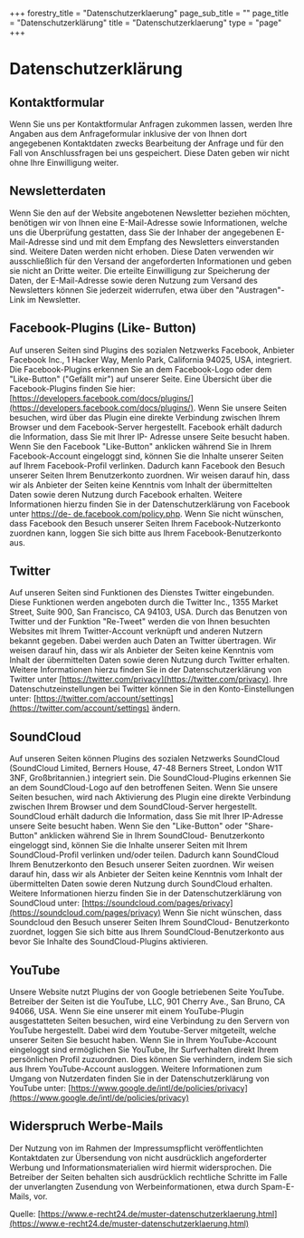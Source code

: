+++
forestry_title = "Datenschutzerklaerung"
page_sub_title = ""
page_title = "Datenschutzerklärung"
title = "Datenschutzerklaerung"
type = "page"
+++
# Datenschutzerkl&auml;rung

 ## Kontaktformular

 Wenn Sie uns per Kontaktformular Anfragen zukommen lassen, werden Ihre Angaben aus dem Anfrageformular inklusive der von Ihnen dort angegebenen Kontaktdaten zwecks Bearbeitung der Anfrage und f&uuml;r den Fall von Anschlussfragen bei uns gespeichert. Diese Daten geben wir nicht ohne Ihre Einwilligung weiter.



 ## Newsletterdaten

 Wenn Sie den auf der Website angebotenen Newsletter beziehen m&ouml;chten, ben&ouml;tigen wir von Ihnen eine E-Mail-Adresse sowie Informationen, welche uns die &Uuml;berpr&uuml;fung gestatten, dass Sie der Inhaber der angegebenen E-Mail-Adresse sind und mit dem Empfang des Newsletters einverstanden sind. Weitere Daten werden nicht erhoben. Diese Daten verwenden wir ausschlie&szlig;lich f&uuml;r den Versand der angeforderten Informationen und geben sie nicht an Dritte weiter.
 Die erteilte Einwilligung zur Speicherung der Daten, der E-Mail-Adresse sowie deren Nutzung zum Versand des Newsletters k&ouml;nnen Sie jederzeit widerrufen, etwa &uuml;ber den "Austragen"-Link im Newsletter.


 ## Facebook-Plugins (Like- Button)

 Auf unseren Seiten sind Plugins des sozialen Netzwerks Facebook, Anbieter Facebook Inc., 1 Hacker Way, Menlo Park, California 94025, USA, integriert. Die Facebook-Plugins erkennen Sie an dem Facebook-Logo oder dem "Like-Button" ("Gef&auml;llt mir") auf unserer Seite. Eine &Uuml;bersicht &uuml;ber die Facebook-Plugins finden Sie hier: [https://developers.facebook.com/docs/plugins/](https://developers.facebook.com/docs/plugins/).
 Wenn Sie unsere Seiten besuchen, wird &uuml;ber das Plugin eine direkte Verbindung zwischen Ihrem Browser und dem Facebook-Server hergestellt. Facebook erh&auml;lt dadurch die Information, dass Sie mit Ihrer IP- Adresse unsere Seite besucht haben. Wenn Sie den Facebook "Like-Button" anklicken w&auml;hrend Sie in Ihrem Facebook-Account eingeloggt sind, k&ouml;nnen Sie die Inhalte unserer Seiten auf Ihrem Facebook-Profil verlinken. Dadurch kann Facebook den Besuch unserer Seiten Ihrem Benutzerkonto zuordnen. Wir weisen darauf hin, dass wir als Anbieter der Seiten keine Kenntnis vom Inhalt der &uuml;bermittelten Daten sowie deren Nutzung durch Facebook erhalten. Weitere Informationen hierzu finden Sie in der Datenschutzerkl&auml;rung von Facebook unter [https://de- de.facebook.com/policy.php](https://de-de.facebook.com/policy.php).
 Wenn Sie nicht w&uuml;nschen, dass Facebook den Besuch unserer Seiten Ihrem Facebook-Nutzerkonto zuordnen kann, loggen Sie sich bitte aus Ihrem Facebook-Benutzerkonto aus.


 ## Twitter

 Auf unseren Seiten sind Funktionen des Dienstes Twitter eingebunden. Diese Funktionen werden angeboten durch die Twitter Inc., 1355 Market Street, Suite 900, San Francisco, CA 94103, USA. Durch das Benutzen von Twitter und der Funktion "Re-Tweet" werden die von Ihnen besuchten Websites mit Ihrem Twitter-Account verkn&uuml;pft und anderen Nutzern bekannt gegeben. Dabei werden auch Daten an Twitter &uuml;bertragen. Wir weisen darauf hin, dass wir als Anbieter der Seiten keine Kenntnis vom Inhalt der &uuml;bermittelten Daten sowie deren Nutzung durch Twitter erhalten. Weitere Informationen hierzu finden Sie in der Datenschutzerkl&auml;rung von Twitter unter [https://twitter.com/privacy](https://twitter.com/privacy).
 Ihre Datenschutzeinstellungen bei Twitter k&ouml;nnen Sie in den Konto-Einstellungen unter: [https://twitter.com/account/settings](https://twitter.com/account/settings) &auml;ndern.


 ## SoundCloud

 Auf unseren Seiten k&ouml;nnen Plugins des sozialen Netzwerks SoundCloud (SoundCloud Limited, Berners House, 47-48 Berners Street, London W1T 3NF, Gro&szlig;britannien.) integriert sein. Die SoundCloud-Plugins erkennen Sie an dem SoundCloud-Logo auf den betroffenen Seiten.
 Wenn Sie unsere Seiten besuchen, wird nach Aktivierung des Plugin eine direkte Verbindung zwischen Ihrem Browser und dem SoundCloud-Server hergestellt. SoundCloud erh&auml;lt dadurch die Information, dass Sie mit Ihrer IP-Adresse unsere Seite besucht haben. Wenn Sie den &quot;Like-Button&quot; oder &quot;Share-Button&quot; anklicken w&auml;hrend Sie in Ihrem SoundCloud- Benutzerkonto eingeloggt sind, k&ouml;nnen Sie die Inhalte unserer Seiten mit Ihrem SoundCloud-Profil verlinken und/oder teilen. Dadurch kann SoundCloud Ihrem Benutzerkonto den Besuch unserer Seiten zuordnen. Wir weisen darauf hin, dass wir als Anbieter der Seiten keine Kenntnis vom Inhalt der &uuml;bermittelten Daten sowie deren Nutzung durch SoundCloud erhalten. Weitere Informationen hierzu finden Sie in der Datenschutzerkl&auml;rung von SoundCloud unter: [https://soundcloud.com/pages/privacy](https://soundcloud.com/pages/privacy)
 Wenn Sie nicht w&uuml;nschen, dass Soundcloud den Besuch unserer Seiten Ihrem SoundCloud- Benutzerkonto zuordnet, loggen Sie sich bitte aus Ihrem SoundCloud-Benutzerkonto aus bevor Sie Inhalte des SoundCloud-Plugins aktivieren.


 ## YouTube

 Unsere Website nutzt Plugins der von Google betriebenen Seite YouTube. Betreiber der Seiten ist die YouTube, LLC, 901 Cherry Ave., San Bruno, CA 94066, USA. Wenn Sie eine unserer mit einem YouTube-Plugin ausgestatteten Seiten besuchen, wird eine Verbindung zu den Servern von YouTube hergestellt. Dabei wird dem Youtube-Server mitgeteilt, welche unserer Seiten Sie besucht haben.
 Wenn Sie in Ihrem YouTube-Account eingeloggt sind erm&ouml;glichen Sie YouTube, Ihr Surfverhalten direkt Ihrem pers&ouml;nlichen Profil zuzuordnen. Dies k&ouml;nnen Sie verhindern, indem Sie sich aus Ihrem YouTube-Account ausloggen.
 Weitere
Informationen zum Umgang von Nutzerdaten finden Sie in der Datenschutzerkl&auml;rung von YouTube unter: [https://www.google.de/intl/de/policies/privacy](https://www.google.de/intl/de/policies/privacy)


 ## Widerspruch Werbe-Mails

 Der Nutzung von im Rahmen der Impressumspflicht ver&ouml;ffentlichten Kontaktdaten zur &Uuml;bersendung von nicht ausdr&uuml;cklich angeforderter Werbung und Informationsmaterialien wird hiermit widersprochen. Die Betreiber der Seiten behalten sich ausdr&uuml;cklich rechtliche Schritte im Falle der unverlangten Zusendung von Werbeinformationen, etwa durch Spam-E-Mails, vor.


 Quelle: [https://www.e-recht24.de/muster-datenschutzerklaerung.html](https://www.e-recht24.de/muster-datenschutzerklaerung.html)
